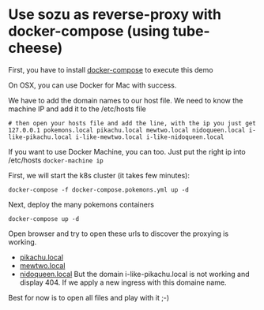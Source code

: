 # Use sozu as reverse-proxy with docker-compose (using tube-cheese)

First, you have to install [docker-compose](https://docs.docker.com/compose/install/) to execute this demo

On OSX, you can use Docker for Mac with success.

We have to add the domain names to our host file. We need to know the machine IP and add it to the /etc/hosts file
```
# then open your hosts file and add the line, with the ip you just get
127.0.0.1 pokemons.local pikachu.local mewtwo.local nidoqueen.local i-like-pikachu.local i-like-mewtwo.local i-like-nidoqueen.local
```

If you want to use Docker Machine, you can too. Just put the right ip into /etc/hosts
`docker-machine ip`

First, we will start the k8s cluster (it takes few minutes):
```
docker-compose -f docker-compose.pokemons.yml up -d
```

Next, deploy the many pokemons containers
```
docker-compose up -d
```

Open browser and try to open these urls to discover the proxying is working.
* [pikachu.local](http://pikachu.local) 
* [mewtwo.local](http://mewtwo.local) 
* [nidoqueen.local](http://nidoqueen.local)
But the domain i-like-pikachu.local is not working and display 404. If we apply a new ingress with this domaine name.

Best for now is to open all files and play with it ;-)
